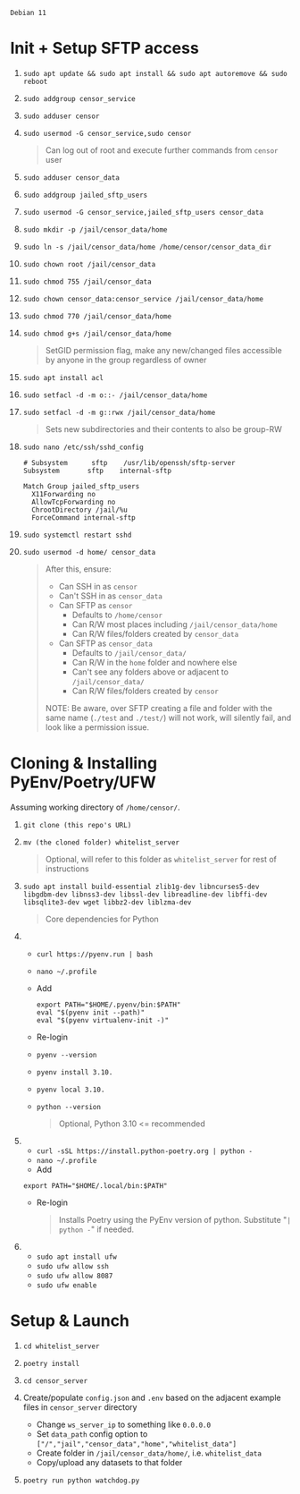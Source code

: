 ```
Debian 11
```

# Init + Setup SFTP access

1. `sudo apt update && sudo apt install && sudo apt autoremove && sudo reboot`
1. `sudo addgroup censor_service`
1. `sudo adduser censor`
1. `sudo usermod -G censor_service,sudo censor`
   > Can log out of root and execute further commands from `censor` user
1. `sudo adduser censor_data`
1. `sudo addgroup jailed_sftp_users`
1. `sudo usermod -G censor_service,jailed_sftp_users censor_data`
1. `sudo mkdir -p /jail/censor_data/home`
1. `sudo ln -s /jail/censor_data/home /home/censor/censor_data_dir`
1. `sudo chown root /jail/censor_data`
1. `sudo chmod 755 /jail/censor_data`
1. `sudo chown censor_data:censor_service /jail/censor_data/home`
1. `sudo chmod 770 /jail/censor_data/home`
1. `sudo chmod g+s /jail/censor_data/home`
   > SetGID permission flag, make any new/changed files accessible by anyone in the group regardless of owner
1. `sudo apt install acl`
1. `sudo setfacl -d -m o::- /jail/censor_data/home`
1. `sudo setfacl -d -m g::rwx /jail/censor_data/home`
   > Sets new subdirectories and their contents to also be group-RW
1. `sudo nano /etc/ssh/sshd_config`

   ```
   # Subsystem      sftp    /usr/lib/openssh/sftp-server
   Subsystem       sftp    internal-sftp

   Match Group jailed_sftp_users
     X11Forwarding no
     AllowTcpForwarding no
     ChrootDirectory /jail/%u
     ForceCommand internal-sftp
   ```

1. `sudo systemctl restart sshd`
1. `sudo usermod -d home/ censor_data`
   > After this, ensure:
   >
   > - Can SSH in as `censor`
   > - Can't SSH in as `censor_data`
   > - Can SFTP as `censor`
   >   - Defaults to `/home/censor`
   >   - Can R/W most places including `/jail/censor_data/home`
   >   - Can R/W files/folders created by `censor_data`
   > - Can SFTP as `censor_data`
   >   - Defaults to `/jail/censor_data/`
   >   - Can R/W in the `home` folder and nowhere else
   >   - Can't see any folders above or adjacent to `/jail/censor_data/`
   >   - Can R/W files/folders created by `censor`
   >
   > NOTE: Be aware, over SFTP creating a file and folder with the same name (`./test` and `./test/`) will not work, will silently fail, and look like a permission issue.

# Cloning & Installing PyEnv/Poetry/UFW

Assuming working directory of `/home/censor/`.

1. `git clone (this repo's URL)`
1. `mv (the cloned folder) whitelist_server`
   > Optional, will refer to this folder as `whitelist_server` for rest of instructions
1. `sudo apt install build-essential zlib1g-dev libncurses5-dev libgdbm-dev libnss3-dev libssl-dev libreadline-dev libffi-dev libsqlite3-dev wget libbz2-dev liblzma-dev`
   > Core dependencies for Python
1. - `curl https://pyenv.run | bash`
   - `nano ~/.profile`
   - Add
     ```
     export PATH="$HOME/.pyenv/bin:$PATH"
     eval "$(pyenv init --path)"
     eval "$(pyenv virtualenv-init -)"
     ```
   - Re-login
   - `pyenv --version`

   - `pyenv install 3.10.`
   - `pyenv local 3.10.`
   - `python --version`
     > Optional, Python 3.10 <= recommended

1. - `curl -sSL https://install.python-poetry.org | python -`
   - `nano ~/.profile`
   - Add

   ```
   export PATH="$HOME/.local/bin:$PATH"
   ```

   - Re-login
     > Installs Poetry using the PyEnv version of python. Substitute "`| python -`" if needed.

1. - `sudo apt install ufw`
   - `sudo ufw allow ssh`
   - `sudo ufw allow 8087`
   - `sudo ufw enable`

# Setup & Launch

1. `cd whitelist_server`
1. `poetry install`
1. `cd censor_server`
1. Create/populate `config.json` and `.env` based on the adjacent example files in `censor_server` directory

   - Change `ws_server_ip` to something like `0.0.0.0`
   - Set `data_path` config option to `["/","jail","censor_data","home","whitelist_data"]`
   - Create folder in `/jail/censor_data/home/`, i.e. `whitelist_data`
   - Copy/upload any datasets to that folder

1. `poetry run python watchdog.py`
